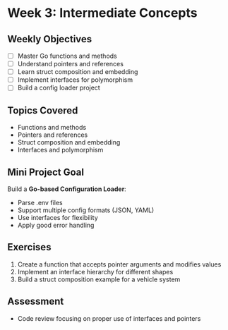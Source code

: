 # Week 3: Intermediate Concepts

## Weekly Objectives

- [ ] Master Go functions and methods
- [ ] Understand pointers and references
- [ ] Learn struct composition and embedding
- [ ] Implement interfaces for polymorphism
- [ ] Build a config loader project

## Topics Covered

- Functions and methods
- Pointers and references
- Struct composition and embedding
- Interfaces and polymorphism

## Mini Project Goal

Build a **Go-based Configuration Loader**:
- Parse .env files
- Support multiple config formats (JSON, YAML)
- Use interfaces for flexibility
- Apply good error handling

## Exercises

1. Create a function that accepts pointer arguments and modifies values
2. Implement an interface hierarchy for different shapes
3. Build a struct composition example for a vehicle system

## Assessment

- Code review focusing on proper use of interfaces and pointers
